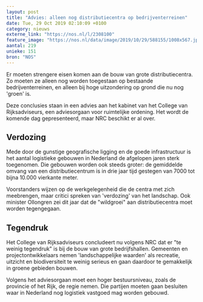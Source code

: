 ```yaml
---
layout: post
title: "Advies: alleen nog distributiecentra op bedrijventerreinen"
date: Tue, 29 Oct 2019 02:10:09 +0100
category: nieuws
externe_link: "https://nos.nl/l/2308100"
feature_image: "https://nos.nl/data/image/2019/10/29/588155/1008x567.jpg"
aantal: 219
unieke: 151
bron: "NOS"
---
```


<p>Er moeten strengere eisen komen aan de bouw van grote distributiecentra. Zo moeten ze alleen nog worden toegestaan op bestaande bedrijventerreinen, en alleen bij hoge uitzondering op grond die nu nog 'groen' is.</p>
<p>Deze conclusies staan in een advies aan het kabinet van het College van Rijksadviseurs, een adviesorgaan voor ruimtelijke ordening. Het wordt de komende dag gepresenteerd, maar NRC beschikt er al over.</p>
<h2>Verdozing</h2>
<p>Mede door de gunstige geografische ligging en de goede infrastructuur is het aantal logistieke gebouwen in Nederland de afgelopen jaren sterk toegenomen. Die gebouwen worden ook steeds groter: de gemiddelde omvang van een distributiecentrum is in drie jaar tijd gestegen van 7000 tot bijna 10.000 vierkante meter.</p>
<p>Voorstanders wijzen op de werkgelegenheid die de centra met zich meebrengen, maar critici spreken van 'verdozing' van het landschap. Ook minister Ollongren zei dit jaar dat de "wildgroei" aan distributiecentra moet worden tegengegaan.</p>
<h2>Tegendruk</h2>
<p>Het College van Rijksadviseurs concludeert nu volgens NRC dat er "te weinig tegendruk" is bij de bouw van grote bedrijfshallen. Gemeenten en projectontwikkelaars nemen 'landschappelijke waarden' als recreatie, uitzicht en biodiversiteit te weinig serieus en gaan daardoor te gemakkelijk in groene gebieden bouwen.</p>
<p>Volgens het adviesorgaan moet een hoger bestuursniveau, zoals de provincie of het Rijk, de regie nemen. Die partijen moeten gaan besluiten waar in Nederland nog logistiek vastgoed mag worden gebouwd.</p>
